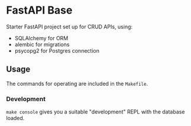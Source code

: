 # FastAPI Base

Starter FastAPI project set up for CRUD APIs, using:
* SQLAlchemy for ORM
* alembic for migrations
* psycopg2 for Postgres connection 

## Usage

The commands for operating are included in the `Makefile`.

### Development

`make console` gives you a suitable "development" REPL with the database
loaded.
